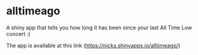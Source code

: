 # alltimeago
A shiny app that tells you how long it has been since your last All Time Low concert :)

The app is available at this link (https://nicks.shinyapps.io/alltimeago/)